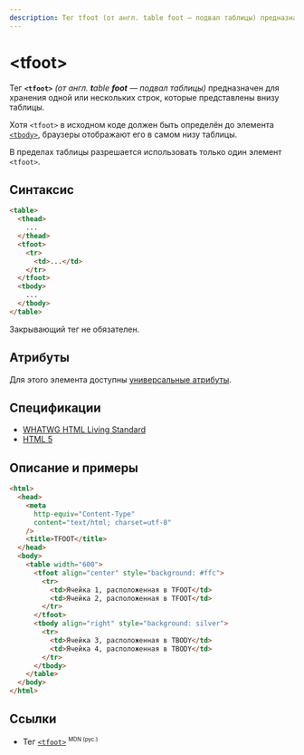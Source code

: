 ```yaml
---
description: Тег tfoot (от англ. table foot — подвал таблицы) предназначен для хранения одной или нескольких строк, которые представлены внизу таблицы
---
```


# &lt;tfoot&gt;

Тег **`<tfoot>`** _(от англ. **t**able **foot** — подвал таблицы)_ предназначен для хранения одной или нескольких строк, которые представлены внизу таблицы.

Хотя `<tfoot>` в исходном коде должен быть определён до элемента [`<tbody>`](tbody.md), браузеры отображают его в самом низу таблицы.

В пределах таблицы разрешается использовать только один элемент `<tfoot>`.

## Синтаксис

```html
<table>
  <thead>
    ...
  </thead>
  <tfoot>
    <tr>
      <td>...</td>
    </tr>
  </tfoot>
  <tbody>
    ...
  </tbody>
</table>
```

Закрывающий тег не обязателен.

## Атрибуты

Для этого элемента доступны [универсальные атрибуты](uni-attr.md).

## Спецификации

- [WHATWG HTML Living Standard](https://html.spec.whatwg.org/multipage/tables.html#the-tfoot-element)
- [HTML 5](http://www.w3.org/TR/html5/tabular-data.html#the-tfoot-element)

## Описание и примеры

```html
<html>
  <head>
    <meta
      http-equiv="Content-Type"
      content="text/html; charset=utf-8"
    />
    <title>TFOOT</title>
  </head>
  <body>
    <table width="600">
      <tfoot align="center" style="background: #ffc">
        <tr>
          <td>Ячейка 1, расположенная в TFOOT</td>
          <td>Ячейка 2, расположенная в TFOOT</td>
        </tr>
      </tfoot>
      <tbody align="right" style="background: silver">
        <tr>
          <td>Ячейка 3, расположенная в TBODY</td>
          <td>Ячейка 4, расположенная в TBODY</td>
        </tr>
      </tbody>
    </table>
  </body>
</html>
```

## Ссылки

- Тег [`<tfoot>`](https://developer.mozilla.org/ru/docs/Web/HTML/Element/tfoot) <sup><small>MDN (рус.)</small></sup>
